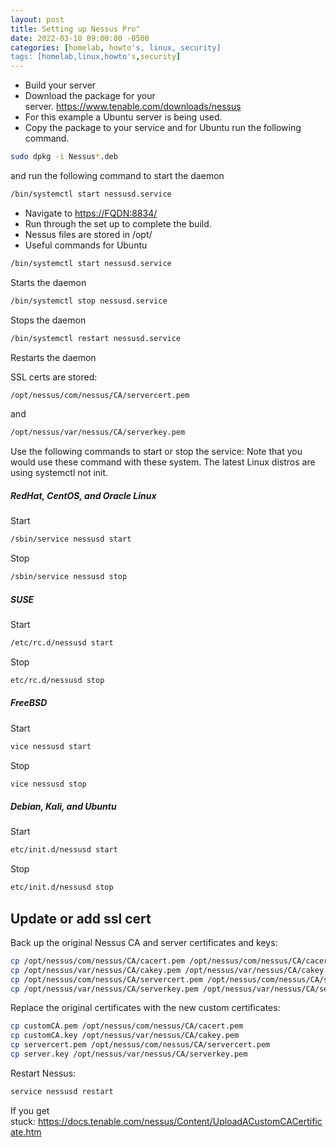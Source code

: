 ```yaml
---
layout: post
title: Setting up Nessus Pro"
date: 2022-03-10 09:00:00 -0500
categories: [homelab, howto's, linux, security]
tags: [homelab,linux,howto's,security]
---
```


* Build your server
* Download the package for your server. https://www.tenable.com/downloads/nessus
* For this example a Ubuntu server is being used.
* Copy the package to your service and for Ubuntu run the following command.

```bash
sudo dpkg -i Nessus*.deb
```

and run the following command to start the daemon

```bash
/bin/systemctl start nessusd.service
```

* Navigate to [https://FQDN:8834/](https://fqdn:8834/)
* Run through the set up to complete the build.
* Nessus files are stored in /opt/
* Useful commands for Ubuntu

```bash
/bin/systemctl start nessusd.service
```

Starts the daemon

```bash
/bin/systemctl stop nessusd.service
```

Stops the daemon

```bash
/bin/systemctl restart nessusd.service
```

Restarts the daemon

SSL certs are stored:

```bash
/opt/nessus/com/nessus/CA/servercert.pem
```

and

```bash
/opt/nessus/var/nessus/CA/serverkey.pem
```

Use the following commands to start or stop the service:
Note that you would use these command with these system. The latest Linux distros are using systemctl not init.

##### RedHat, CentOS, and Oracle Linux

Start

```bash
/sbin/service nessusd start
```

Stop

```bash
/sbin/service nessusd stop
```

##### SUSE 

Start

```bash
/etc/rc.d/nessusd start
```

Stop

```bash
etc/rc.d/nessusd stop
```

##### FreeBSD

Start

```bash
vice nessusd start
```

Stop

```bash
vice nessusd stop
```

##### Debian, Kali, and Ubuntu

Start

```bash
etc/init.d/nessusd start
```

Stop

```bash
etc/init.d/nessusd stop
```

## Update or add ssl cert

Back up the original Nessus CA and server certificates and keys:

```bash
cp /opt/nessus/com/nessus/CA/cacert.pem /opt/nessus/com/nessus/CA/cacert.pem.orig
cp /opt/nessus/var/nessus/CA/cakey.pem /opt/nessus/var/nessus/CA/cakey.pem.orig
cp /opt/nessus/com/nessus/CA/servercert.pem /opt/nessus/com/nessus/CA/servercert.pem.orig
cp /opt/nessus/var/nessus/CA/serverkey.pem /opt/nessus/var/nessus/CA/serverkey.pem.orig
```

Replace the original certificates with the new custom certificates:

```bash
cp customCA.pem /opt/nessus/com/nessus/CA/cacert.pem
cp customCA.key /opt/nessus/var/nessus/CA/cakey.pem
cp servercert.pem /opt/nessus/com/nessus/CA/servercert.pem
cp server.key /opt/nessus/var/nessus/CA/serverkey.pem
```

Restart Nessus:

```bash
service nessusd restart
```

If you get stuck: https://docs.tenable.com/nessus/Content/UploadACustomCACertificate.htm